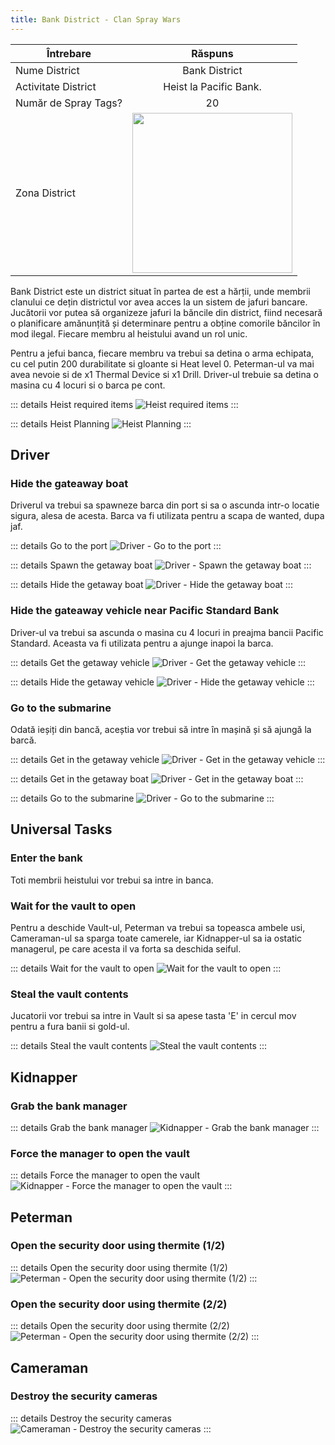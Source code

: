 ```yaml
---
title: Bank District - Clan Spray Wars
---
```


| Întrebare   | Răspuns |
| ----------- | :-----------: |
| Nume District | Bank District |
| Activitate District | Heist la Pacific Bank. |
| Număr de Spray Tags? | 20 |
| Zona District | <Image src="/assets/images/clans/spray-wars/districts/bank.png" width="256" label="Estul hărții" /> |

Bank District este un district situat în partea de est a hărții, unde membrii clanului ce dețin districtul vor avea acces la un sistem de jafuri bancare. Jucătorii vor putea să organizeze jafuri la băncile din district, fiind necesară o planificare amănunțită și determinare pentru a obține comorile băncilor în mod ilegal. Fiecare membru al heistului avand un rol unic.

Pentru a jefui banca, fiecare membru va trebui sa detina o arma echipata, cu cel putin 200 durabilitate si gloante si Heat level 0. Peterman-ul va mai avea nevoie si de x1 Thermal Device si x1 Drill. Driver-ul trebuie sa detina o masina cu 4 locuri si o barca pe cont.

::: details Heist required items
   <Image src="/assets/images/clans/spray-wars/districts/bank/heist-required-items.gif" alt="Heist required items" />
:::

::: details Heist Planning
   <Image src="/assets/images/clans/spray-wars/districts/bank/heist-planning.gif" alt="Heist Planning" />
:::

## Driver

###  Hide the gateaway boat

Driverul va trebui sa spawneze barca din port si sa o ascunda intr-o locatie sigura, alesa de acesta. Barca va fi utilizata pentru a scapa de wanted, dupa jaf.

::: details Go to the port
   <Image src="/assets/images/clans/spray-wars/districts/bank/driver/Go-to-the-port.gif" alt="Driver - Go to the port" />
:::

::: details Spawn the getaway boat
   <Image src="/assets/images/clans/spray-wars/districts/bank/driver/Spawn-the-getaway-boat.gif" alt="Driver - Spawn the getaway boat" />
:::

::: details Hide the getaway boat
   <Image src="/assets/images/clans/spray-wars/districts/bank/driver/Hide-the-getaway-boat.gif" alt="Driver - Hide the getaway boat" />
:::

###  Hide the gateaway vehicle near Pacific Standard Bank

Driver-ul va trebui sa ascunda o masina cu 4 locuri in preajma bancii Pacific Standard. Aceasta va fi utilizata pentru a ajunge inapoi la barca. 

::: details Get the getaway vehicle
   <Image src="/assets/images/clans/spray-wars/districts/bank/driver/Get-the-getaway-vehicle.gif" alt="Driver - Get the getaway vehicle" />
:::

::: details Hide the getaway vehicle
   <Image src="/assets/images/clans/spray-wars/districts/bank/driver/Hide-the-getaway-vehicle.gif" alt="Driver - Hide the getaway vehicle" />
:::

###  Go to the submarine

Odată ieșiți din bancă, aceștia vor trebui să intre în mașină și să ajungă la barcă.

::: details Get in the getaway vehicle
   <Image src="public/assets/images/clans/spray-wars/districts/bank/driver/Get-in-the-getaway-vehicle.gif" alt="Driver - Get in the getaway vehicle" />
:::

::: details Get in the getaway boat
   <Image src="public/assets/images/clans/spray-wars/districts/bank/driver/Get-in-the-getaway-boat.gif" alt="Driver - Get in the getaway boat" />
:::

::: details Go to the submarine
   <Image src="public/assets/images/clans/spray-wars/districts/bank/driver/Go-to-the-submarine.gif" alt="Driver - Go to the submarine" />
:::

## Universal Tasks

### Enter the bank

Toti membrii heistului vor trebui sa intre in banca.

### Wait for the vault to open

Pentru a deschide Vault-ul, Peterman va trebui sa topeasca ambele usi, Cameraman-ul sa sparga toate camerele, iar Kidnapper-ul sa ia ostatic managerul, pe care acesta il va forta sa deschida seiful.

::: details Wait for the vault to open
   <Image src="/assets/images/clans/spray-wars/districts/bank/Universal-Task-Wait-for-the-vault-to-open.gif" alt="Wait for the vault to open" />
:::

### Steal the vault contents

Jucatorii vor trebui sa intre in Vault si sa apese tasta 'E' in cercul mov pentru a fura banii si gold-ul.

::: details Steal the vault contents
   <Image src="/assets/images/clans/spray-wars/districts/bank/Universal-Task-Steal-the-vault-contents.gif" alt="Steal the vault contents" />
:::


## Kidnapper

### Grab the bank manager

::: details Grab the bank manager
   <Image src="/assets/images/clans/spray-wars/districts/bank/kidnapper/Grab-the-bank-manager.gif" alt="Kidnapper - Grab the bank manager" />
:::

### Force the manager to open the vault

::: details Force the manager to open the vault
   <Image src="/assets/images/clans/spray-wars/districts/bank/kidnapper/Force-the-manager-to-open-the-vault.gif" alt="Kidnapper - Force the manager to open the vault" />
:::

## Peterman

### Open the security door using thermite (1/2)

::: details Open the security door using thermite (1/2)
   <Image src="/assets/images/clans/spray-wars/districts/bank/peterman/Open-the-security-door-using-thermite.gif" alt="Peterman - Open the security door using thermite (1/2)" />
:::

### Open the security door using thermite (2/2)

::: details Open the security door using thermite (2/2)
   <Image src="public/assets/images/clans/spray-wars/districts/bank/peterman/Open-the-security-door-using-thermite2.gif" alt="Peterman - Open the security door using thermite (2/2)" />
:::

## Cameraman

### Destroy the security cameras

::: details Destroy the security cameras
   <Image src="/assets/images/clans/spray-wars/districts/bank/cameraman/Destroy-the-security-cameras.gif" alt="Cameraman - Destroy the security cameras" />
:::
